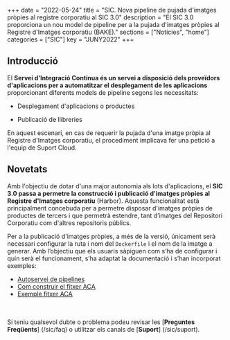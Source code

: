 +++
date        = "2022-05-24"
title       = "SIC. Nova pipeline de pujada d'imatges pròpies al registre corporatiu al SIC 3.0"
description = "El SIC 3.0 proporciona un nou model de pipeline per a la pujada d'imatges pròpies al Registre d'Imatges corporatiu (BAKE)."
sections    = ["Notícies", "home"]
categories  = ["SIC"]
key         = "JUNY2022"
+++

## Introducció

El **Servei d'Integració Contínua és un servei a disposició dels proveïdors d'aplicacions per a automatitzar el desplegament
de les aplicacions** proporcionant diferents models de pipeline segons les necessitats:

- Desplegament d'aplicacions o productes

- Publicació de llibreries

En aquest escenari, en cas de requerir la pujada d'una imatge pròpia al Registre d'Imatges corporatiu, el procediment
implicava fer una petició a l'equip de Suport Cloud.

## Novetats

Amb l'objectiu de dotar d'una major autonomia als lots d'aplicacions, el **SIC 3.0 passa a permetre la construcció i
publicació d'imatges pròpies al Registre d'Imatges corporatiu** (Harbor). Aquesta funcionalitat està principalment
concebuda per a permetre disposar d'imatges pròpies de productes de tercers i que permetrà estendre, tant d’imatges
del Repositori Corporatiu com d'altres repositoris públics.

Per a la publicació d'imatges pròpies, a més de la versió, únicament serà necessari configurar la ruta i nom del
`Dockerfile` i el nom de la imatge a generar. Amb l’objectiu que els usuaris sàpiguen com s’ha de configurar i
quin serà el funcionament, s’ha adaptat la documentació i s’han incorporat exemples:

- [Autoservei de pipelines](/sic30-serveis/autoservei-pipelines/)
- [Com construir el fitxer ACA](/sic30-guies/fitxer-aca/)
- [Exemple fitxer ACA](/related/sic/3.0/aca_const_publi_harbor_image.yml)

<br/><br/>
Si teniu qualsevol dubte o problema podeu revisar les [**Preguntes Freqüents**] (/sic/faq) o utilitzar els canals de [**Suport**] (/sic/suport).